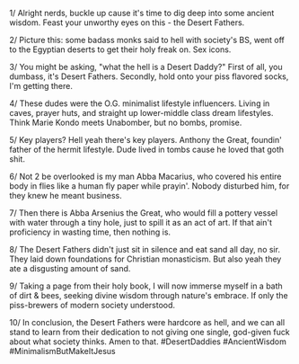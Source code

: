 1/ Alright nerds, buckle up cause it's time to dig deep into some ancient wisdom. Feast your unworthy eyes on this - the Desert Fathers.

2/ Picture this: some badass monks said to hell with society's BS, went off to the Egyptian deserts to get their holy freak on. Sex icons.

3/ You might be asking, "what the hell is a Desert Daddy?" First of all, you dumbass, it's Desert Fathers. Secondly, hold onto your piss flavored socks, I'm getting there.

4/ These dudes were the O.G. minimalist lifestyle influencers. Living in caves, prayer huts, and straight up lower-middle class dream lifestyles. Think Marie Kondo meets Unabomber, but no bombs, promise.

5/ Key players? Hell yeah there's key players. Anthony the Great, foundin' father of the hermit lifestyle. Dude lived in tombs cause he loved that goth shit. 

6/ Not 2 be overlooked is my man Abba Macarius, who covered his entire body in flies like a human fly paper while prayin'. Nobody disturbed him, for they knew he meant business.

7/ Then there is Abba Arsenius the Great, who would fill a pottery vessel with water through a tiny hole, just to spill it as an act of art. If that ain't proficiency in wasting time, then nothing is.

8/ The Desert Fathers didn't just sit in silence and eat sand all day, no sir. They laid down foundations for Christian monasticism. But also yeah they ate a disgusting amount of sand.

9/ Taking a page from their holy book, I will now immerse myself in a bath of dirt & bees, seeking divine wisdom through nature's embrace. If only the piss-brewers of modern society understood.

10/ In conclusion, the Desert Fathers were hardcore as hell, and we can all stand to learn from their dedication to not giving one single, god-given fuck about what society thinks. Amen to that. #DesertDaddies #AncientWisdom #MinimalismButMakeItJesus